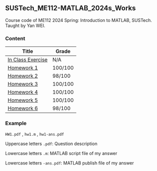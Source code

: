 ## SUSTech_ME112-MATLAB_2024s_Works

Course code of ME112 2024 Spring: Introduction to MATLAB, SUSTech. Taught by Yan WEI.

### Content

| Title                          | Grade   |
| ------------------------------ | ------- |
| [In Class Exercise](Exercise/) | N/A     |
| [Homework 1](Homework1/)       | 100/100 |
| [Homework 2](Homework2/)       | 98/100  |
| [Homework 3](Homework3/)       | 100/100 |
| [Homework 4](Homework4/)       | 100/100 |
| [Homework 5](Homework5/)       | 100/100 |
| [Homework 6](Homework6/)       | 98/100  |

### Example

`HW1.pdf` , `hw1.m` , `hw1-ans.pdf`

Uppercase letters `.pdf`: Question description

Lowercase letters `.m`: MATLAB script file of my answer

Lowercase letters `-ans.pdf`: MATLAB publish file of my answer
